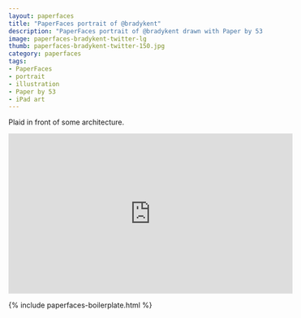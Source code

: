 ```yaml
---
layout: paperfaces
title: "PaperFaces portrait of @bradykent"
description: "PaperFaces portrait of @bradykent drawn with Paper by 53 on an iPad."
image: paperfaces-bradykent-twitter-lg
thumb: paperfaces-bradykent-twitter-150.jpg
category: paperfaces
tags: 
- PaperFaces
- portrait
- illustration
- Paper by 53
- iPad art
---
```


Plaid in front of some architecture.

<iframe width="560" height="315" src="http://www.youtube.com/embed/M5Ya9B-a0Mk" frameborder="0"> </iframe>

{% include paperfaces-boilerplate.html %}